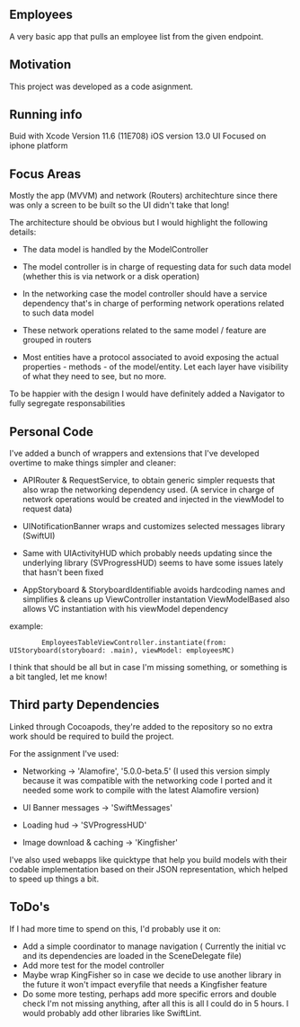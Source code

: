## Employees
A very basic app that pulls an employee list from the given endpoint.

## Motivation
This project was developed as a code asignment.

## Running info
Buid with Xcode Version 11.6 (11E708) 
iOS version 13.0 
UI Focused on iphone platform

## Focus Areas
Mostly the app  (MVVM) and network (Routers) architechture since there was only a screen to be built so the UI didn't take that long!

The architecture should be obvious but I would highlight the following details:
- The data model is handled by the ModelController
- The model controller is in charge of requesting data for such data model (whether this is via network or a disk operation)

- In the networking case the model controller should have a service dependency that's in charge of performing network operations related to such data model
- These network operations related to the same model / feature are grouped in routers

- Most entities have a protocol associated to avoid exposing the actual properties - methods - of the model/entity. Let each layer have visibility of what they need to see, but no more.

To be happier with the design I would have definitely added a Navigator to fully segregate responsabilities


## Personal Code
I've added a bunch of wrappers and extensions that I've developed overtime to make things simpler and cleaner:

- APIRouter & RequestService, to obtain generic simpler requests that also wrap the networking dependency used. 
(A service in charge of network operations would be created and injected in the viewModel to request data)

- UINotificationBanner wraps and customizes selected messages library (SwiftUI)
- Same with UIActivityHUD which probably needs updating since the underlying library (SVProgressHUD) seems to have some issues lately that hasn't been fixed
- AppStoryboard & StoryboardIdentifiable avoids hardcoding names and simplifies & cleans up ViewController instantation
    ViewModelBased also allows VC instantiation with his viewModel dependency

example: 
```
        EmployeesTableViewController.instantiate(from: UIStoryboard(storyboard: .main), viewModel: employeesMC)
```

I think that should be all but in case I'm missing something, or something is a bit tangled, let me know!

## Third party Dependencies
Linked through Cocoapods, they're added to the repository so no extra work should be required to build the project.

For the assignment I've used:
- Networking  ->  'Alamofire', '5.0.0-beta.5' (I used this version simply because it was compatible with the networking code I ported and it needed some work to compile with the latest Alamofire version)

- UI Banner messages -> 'SwiftMessages'
- Loading hud ->  'SVProgressHUD'
- Image download & caching  ->  'Kingfisher'

I've also used webapps like quicktype that help you build models with their codable implementation based on their JSON representation, which helped to speed up things a bit.

## ToDo's
If I had more time to spend on this, I'd probably use it on:
 - Add a simple coordinator to manage navigation ( Currently the initial vc and its dependencies are loaded in the SceneDelegate file)
 - Add more test for the model controller
 - Maybe wrap KingFisher so in case we decide to use another library in the future it won't impact everyfile that needs a Kingfisher feature
 - Do some more testing, perhaps add more specific errors and double check I'm not missing anything, after all this is all I could do in 5 hours. I would probably add other libraries like SwiftLint.
